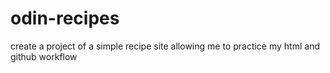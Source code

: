 # odin-recipes
create a project of a simple recipe site allowing me to practice my html and github workflow